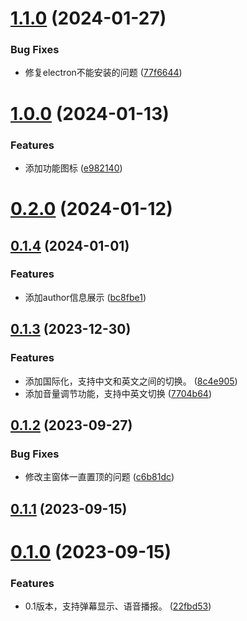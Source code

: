 # [1.1.0](https://github.com/liuxian496/iceborne/compare/v1.0.0...v1.1.0) (2024-01-27)


### Bug Fixes

* 修复electron不能安装的问题 ([77f6644](https://github.com/liuxian496/iceborne/commit/77f664473db701cb77d79e61ca746cb923e03388))



# [1.0.0](https://github.com/liuxian496/iceborne/compare/v0.2.0...v1.0.0) (2024-01-13)


### Features

* 添加功能图标 ([e982140](https://github.com/liuxian496/iceborne/commit/e982140fb05a24797eb85f9e8d73cd52fce1395a))



# [0.2.0](https://github.com/liuxian496/iceborne/compare/v0.1.4...v0.2.0) (2024-01-12)



## [0.1.4](https://github.com/liuxian496/iceborne/compare/v0.1.3...v0.1.4) (2024-01-01)


### Features

* 添加author信息展示 ([bc8fbe1](https://github.com/liuxian496/iceborne/commit/bc8fbe19944c04e05cbeb114d96f4d05f0a9052a))



## [0.1.3](https://github.com/liuxian496/iceborne/compare/v0.1.2...v0.1.3) (2023-12-30)


### Features

* 添加国际化，支持中文和英文之间的切换。 ([8c4e905](https://github.com/liuxian496/iceborne/commit/8c4e9057751c49ae4c98a339585cfe34e6f1854f))
* 添加音量调节功能，支持中英文切换 ([7704b64](https://github.com/liuxian496/iceborne/commit/7704b6479b110e9a61b22964202b96c30da6eb29))



## [0.1.2](https://github.com/liuxian496/iceborne/compare/v0.1.1...v0.1.2) (2023-09-27)


### Bug Fixes

* 修改主窗体一直置顶的问题 ([c6b81dc](https://github.com/liuxian496/iceborne/commit/c6b81dcdc9ec54264ee412ff5682a10e27140763))



## [0.1.1](https://github.com/liuxian496/iceborne/compare/v0.1.0...v0.1.1) (2023-09-15)



# [0.1.0](https://github.com/liuxian496/iceborne/compare/22fbd538e2564e5caca893d7d6d4396fdf80075b...v0.1.0) (2023-09-15)


### Features

* 0.1版本，支持弹幕显示、语音播报。 ([22fbd53](https://github.com/liuxian496/iceborne/commit/22fbd538e2564e5caca893d7d6d4396fdf80075b))



